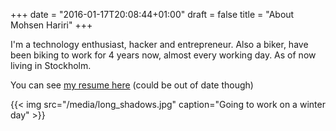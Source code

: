 +++
date = "2016-01-17T20:08:44+01:00"
draft = false
title = "About Mohsen Hariri"
+++

I'm a technology enthusiast, hacker and entrepreneur. Also a biker,
have been biking to work for 4 years now, almost every working day.
As of now living in Stockholm.

You can see [my resume here](resume.pdf) (could be out of date though)

{{< img src="/media/long_shadows.jpg" caption="Going to work on a winter day" >}}

